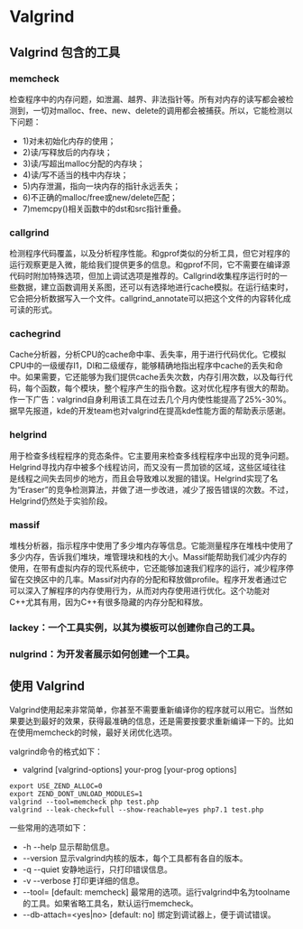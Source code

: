 # Valgrind


## Valgrind 包含的工具

### memcheck

检查程序中的内存问题，如泄漏、越界、非法指针等。所有对内存的读写都会被检测到，一切对malloc、free、new、delete的调用都会被捕获。所以，它能检测以下问题：

- 1)对未初始化内存的使用；
- 2)读/写释放后的内存块；
- 3)读/写超出malloc分配的内存块；
- 4)读/写不适当的栈中内存块；
- 5)内存泄漏，指向一块内存的指针永远丢失；
- 6)不正确的malloc/free或new/delete匹配；
- 7)memcpy()相关函数中的dst和src指针重叠。

### callgrind

检测程序代码覆盖，以及分析程序性能。和gprof类似的分析工具，但它对程序的运行观察更是入微，能给我们提供更多的信息。和gprof不同，它不需要在编译源代码时附加特殊选项，但加上调试选项是推荐的。Callgrind收集程序运行时的一些数据，建立函数调用关系图，还可以有选择地进行cache模拟。在运行结束时，它会把分析数据写入一个文件。callgrind_annotate可以把这个文件的内容转化成可读的形式。

### cachegrind

 Cache分析器，分析CPU的cache命中率、丢失率，用于进行代码优化。它模拟CPU中的一级缓存I1，Dl和二级缓存，能够精确地指出程序中cache的丢失和命中。如果需要，它还能够为我们提供cache丢失次数，内存引用次数，以及每行代码，每个函数，每个模块，整个程序产生的指令数。这对优化程序有很大的帮助。作一下广告：valgrind自身利用该工具在过去几个月内使性能提高了25%-30%。据早先报道，kde的开发team也对valgrind在提高kde性能方面的帮助表示感谢。

### helgrind

用于检查多线程程序的竞态条件。它主要用来检查多线程程序中出现的竞争问题。Helgrind寻找内存中被多个线程访问，而又没有一贯加锁的区域，这些区域往往是线程之间失去同步的地方，而且会导致难以发掘的错误。Helgrind实现了名为“Eraser”的竞争检测算法，并做了进一步改进，减少了报告错误的次数。不过，Helgrind仍然处于实验阶段。

### massif

堆栈分析器，指示程序中使用了多少堆内存等信息。它能测量程序在堆栈中使用了多少内存，告诉我们堆块，堆管理块和栈的大小。Massif能帮助我们减少内存的使用，在带有虚拟内存的现代系统中，它还能够加速我们程序的运行，减少程序停留在交换区中的几率。Massif对内存的分配和释放做profile。程序开发者通过它可以深入了解程序的内存使用行为，从而对内存使用进行优化。这个功能对C++尤其有用，因为C++有很多隐藏的内存分配和释放。

### lackey：一个工具实例，以其为模板可以创建你自己的工具。
### nulgrind：为开发者展示如何创建一个工具。

## 使用 Valgrind

Valgrind使用起来非常简单，你甚至不需要重新编译你的程序就可以用它。当然如果要达到最好的效果，获得最准确的信息，还是需要按要求重新编译一下的。比如在使用memcheck的时候，最好关闭优化选项。

valgrind命令的格式如下：
- valgrind [valgrind-options] your-prog [your-prog options]

```shell
export USE_ZEND_ALLOC=0
export ZEND_DONT_UNLOAD_MODULES=1
valgrind --tool=memcheck php test.php
valgrind --leak-check=full --show-reachable=yes php7.1 test.php
```

一些常用的选项如下：
- -h --help									显示帮助信息。
- --version									显示valgrind内核的版本，每个工具都有各自的版本。
- -q --quiet								安静地运行，只打印错误信息。
- -v --verbose								打印更详细的信息。
- --tool=<toolname> [default: memcheck]		最常用的选项。运行valgrind中名为toolname的工具。如果省略工具名，默认运行memcheck。
- --db-attach=<yes|no> [default: no]		绑定到调试器上，便于调试错误。
